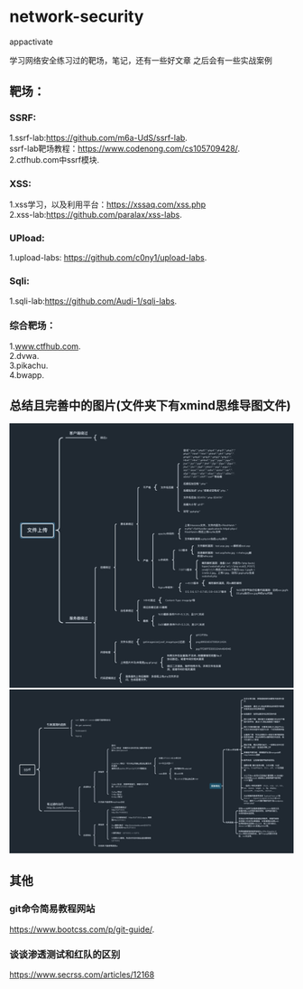 # network-security
appactivate

学习网络安全练习过的靶场，笔记，还有一些好文章
之后会有一些实战案例

## 靶场：

### SSRF:
1.ssrf-lab:https://github.com/m6a-UdS/ssrf-lab.  
ssrf-lab靶场教程：https://www.codenong.com/cs105709428/.  
2.ctfhub.com中ssrf模块.  

### XSS:
1.xss学习，以及利用平台：https://xssaq.com/xss.php    
2.xss-lab:https://github.com/paralax/xss-labs.   


### UPload:
1.upload-labs:  https://github.com/c0ny1/upload-labs.  


### Sqli:
1.sqli-lab:https://github.com/Audi-1/sqli-labs.  


### 综合靶场：
1.www.ctfhub.com.  
2.dvwa.  
3.pikachu.  
4.bwapp.  

## 总结且完善中的图片(文件夹下有xmind思维导图文件)
![upload图片](upload/upload.png)
![ssrf图片](ssrf/ssrf.png)


## 其他
### git命令简易教程网站
https://www.bootcss.com/p/git-guide/.  
### 谈谈渗透测试和红队的区别
https://www.secrss.com/articles/12168
